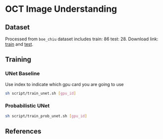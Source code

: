# OCT Image Understanding

## Dataset

Processed from `boe_chiu` dataset includes train: 86 test: 28. Download link:
[train](https://drive.google.com/file/d/1PiBaXNbBpKIkKz33EfVTjR3pR2Dx8XH9/view?usp=sharing) and [test](https://drive.google.com/file/d/1TXbxrufaBpq2fWCkl1iMCw8nbIXOep2e/view?usp=sharing).

## Training

### UNet Baseline

Use index to indicate which gpu card you are going to use

```bash
sh script/train_unet.sh [gpu_id]
```

### Probabilistic UNet

```bash
sh script/train_prob_unet.sh [gpu_id]
```

## References
